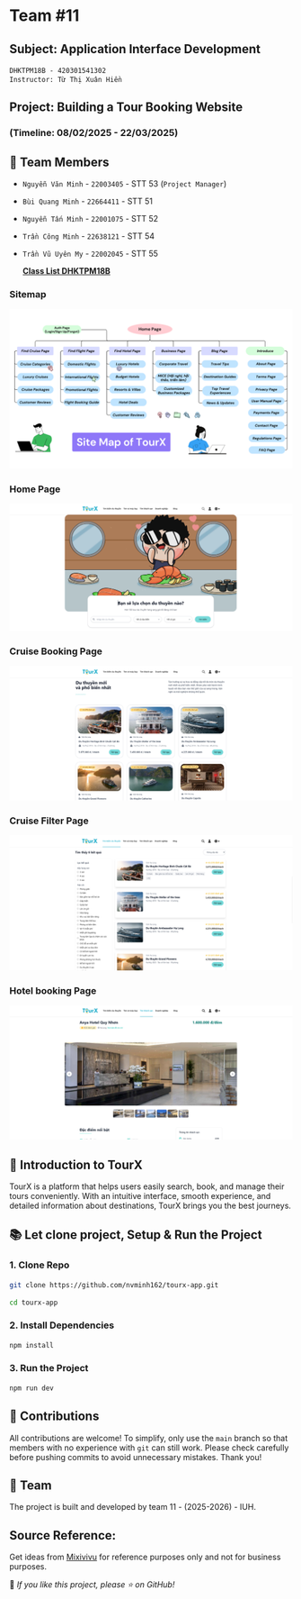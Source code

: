 # Team #11
## Subject: Application Interface Development
```
DHKTPM18B - 420301541302
Instructor: Từ Thị Xuân Hiền
```
## Project: Building a Tour Booking Website
### (Timeline: 08/02/2025 - 22/03/2025)
## 🤝 Team Members
- `Nguyễn Văn Minh` - `22003405` - STT 53 (`Project Manager`)
- `Bùi Quang Minh` - `22664411` - STT 51
- `Nguyễn Tấn Minh` - `22001075` - STT 52
- `Trần Công Minh` - `22638121` - STT 54
- `Trần Vũ Uyên My` - `22002045` - STT 55

  **[Class List DHKTPM18B](https://docs.google.com/spreadsheets/d/1gaygAMW25scOlaIoXddVJZmmhO2n-DJ-/edit?usp=sharing&ouid=101662654548516828365&rtpof=true&sd=true)**

### Sitemap
![Sitemap](./frontend/readme/tourx-sitemap.png)
### Home Page
![Home Page](./frontend/readme/home-page.png)
### Cruise Booking Page
![Tour Booking Page](./frontend/readme/cruise-page.png)
### Cruise Filter Page 
![Cruise Filter Page](./frontend/readme/cruise-page-2.png)
### Hotel booking Page 
![Hotel booking Page](./frontend/readme/hotel-page.png)

## 🌟 Introduction to TourX
TourX is a platform that helps users easily search, book, and manage their tours conveniently. With an intuitive interface, smooth experience, and detailed information about destinations, TourX brings you the best journeys.

## 📚 Let clone project, Setup & Run the Project  
### 1. Clone Repo  
```sh  
git clone https://github.com/nvminh162/tourx-app.git  
```
```sh  
cd tourx-app 
```

### 2. Install Dependencies  
```sh  
npm install  
```

### 3. Run the Project  
```sh  
npm run dev  
```

## 🤝 Contributions
All contributions are welcome! To simplify, only use the `main` branch so that members with no experience with `git` can still work. Please check carefully before pushing commits to avoid unnecessary mistakes. Thank you!

## 📝 Team  
The project is built and developed by team 11 - (2025-2026) - IUH.

## Source Reference:
Get ideas from [Mixivivu](https://mixivivu.com/) for reference purposes only and not for business purposes.

📢 *If you like this project, please ⭐ on GitHub!*